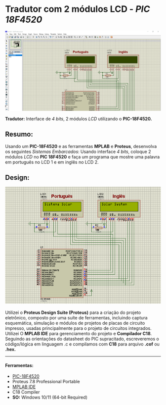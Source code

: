 # Tradutor com 2 módulos LCD - _PIC 18F4520_

![DEMO](https://github.com/jbrun0r/Tradutor-2LCD-PIC-18F4520/blob/main/2LCDS.gif?raw=true)

**Tradutor:** Interface de _4 bits_, 2 módulos _LCD_ utilizando o **PIC-18F4520.**

## Resumo:
Usando um **PIC-18F4520** e as ferramentas **MPLAB** e **Proteus**, desenvolva
os seguintes _Sistemas Embarcados_: Usando interface _4 bits_, coloque 2 módulos _LCD_ no **PIC 18F4520** e
faça um programa que mostre uma palavra em português no LCD 1 e
em inglês no LCD 2.

## Design:

![fundo](https://github.com/jbrun0r/Tradutor-2LCD-PIC-18F4520/blob/main/2LCDS.png?raw=true)\
\
Utilizei o **Proteus Design Suite (Proteus)** para a criação do projeto eletrônico, composto por uma suíte de ferramentas, incluindo captura esquemática, simulação e módulos de projetos de placas de circuito impresso, usadas principalmente para o projeto de circuitos integrados. Utilizei O **MPLAB IDE** para gerenciamento do projeto e **Compilador C18**.\
Seguindo as orientações do datasheet do PIC supracitado, escreveremos o código/lógica em linguagem .c e compilamos com **C18** para arquivo **.cof** ou **.hex.**
___

#### Ferramentas:

* [PIC-18F4520](https://ww1.microchip.com/downloads/en/DeviceDoc/39631E.pdf)
* Proteus 7.8 Professional Portable
* [MPLAB IDE](https://www.microchip.com/en-us/tools-resources/archives/mplab-ecosystem)
* C18 Compiler
* **SO:** Windows 10/11 (64-bit Required)
